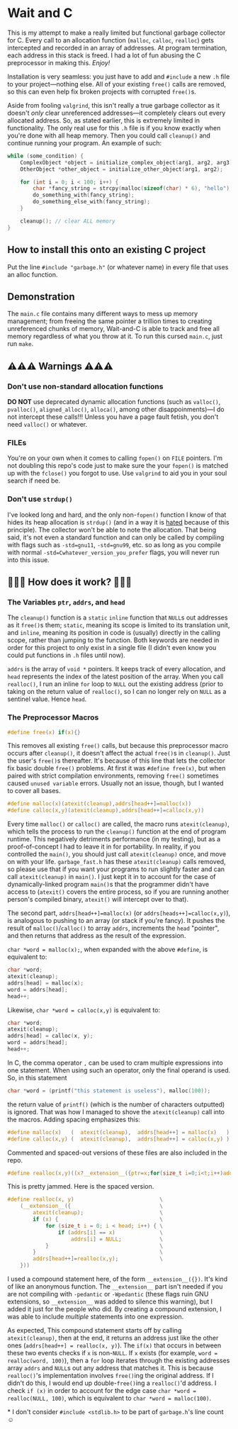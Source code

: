 # Wait and C

This is my attempt to make a really limited but functional garbage collector for C. Every call to an allocation function (`malloc`, `calloc`, `realloc`) gets intercepted and recorded in an array of addresses. At program termination, each address in this stack is freed. I had a lot of fun abusing the C preprocessor in making this. _Enjoy!_

Installation is very seamless: you just have to add and `#include` a new `.h` file to your project—nothing else. All of your existing `free()` calls are removed, so this can even help fix broken projects with corrupted `free()`s.

Aside from fooling `valgrind`, this isn't really a true garbage collector as it doesn't _only_ clear unreferenced addresses—it completely clears out every allocated address. So, as stated earlier, this is extremely limited in functionality. The only real use for this `.h` file is if you know exactly when you're done with all heap memory. Then you could call `cleanup()` and continue running your program. An example of such:

```c
while (some_condition) {
    ComplexObject *object = initialize_complex_object(arg1, arg2, arg3);
    OtherObject *other_object = initialize_other_object(arg1, arg2);

    for (int i = 0; i < 100; i++) {
        char *fancy_string = strcpy(malloc(sizeof(char) * 6), "hello");
        do_something_with(fancy_string);
        do_something_else_with(fancy_string);
    }

    cleanup(); // clear ALL memory
}
```

## How to install this onto an existing C project

Put the line `#include "garbage.h"` (or whatever name) in every file that uses an alloc function.

## Demonstration

The `main.c` file contains many different ways to mess up memory management; from freeing the same pointer a trillion times to creating unreferenced chunks of memory, Wait-and-C is able to track and free all memory regardless of what you throw at it. To run this cursed `main.c`, just run `make`.

## ⚠️⚠️⚠️ Warnings ⚠️⚠️⚠️

### **Don't use non-standard allocation functions**
**DO NOT** use deprecated dynamic allocation functions (such as `valloc()`, `pvalloc()`, `aligned_alloc()`, `alloca()`, among other disappoinments)—I do not intercept these calls!!! Unless you have a page fault fetish, you don't need `valloc()` or whatever.

### **FILEs**
You're on your own when it comes to calling `fopen()` on `FILE` pointers. I'm not doubling this repo's code just to make sure the your `fopen()` is matched up with the `fclose()` you forgot to use. Use `valgrind` to aid you in your soul search if need be.

### **Don't use `strdup()`**
I've looked long and hard, and the only non-`fopen()` function I know of that hides its heap allocation is `strdup()` (and in a way it is [hated](https://stackoverflow.com/questions/12984948/why-is-strdup-considered-to-be-evil) because of this principle). The collector won't be able to note the allocation. That being said, it's not even a standard function and can only be called by compiling with flags such as `-std=gnu11`, `-std=gnu99`, etc. so as long as you compile with normal `-std=Cwhatever_version_you_prefer`  flags, you will never run into this issue.

## 🥺🥺🥺 How does it work? 🥺🥺🥺

### The Variables `ptr`, `addrs`, and `head`

The `cleanup()` function is a `static` `inline` function that `NULL`s out addresses as it `free()`s them; `static`, meaning its scope is limited to its translation unit, and `inline`, meaning its position in code is (usually) directly in the calling scope, rather than jumping to the function. Both keywords are needed in order for this project to only exist in a single file (I didn't even know you could put functions in `.h` files until now).

`addrs` is the array of `void *` pointers. It keeps track of every allocation, and `head` represents the index of the latest position of the array. When you call `realloc()`, I run an inline `for` loop to `NULL` out the existing address (prior to taking on the return value of `realloc()`, so I can no longer rely on `NULL` as a sentinel value. Hence `head`.

### The Preprocessor Macros

```c
#define free(x) if(x){}
```

This removes all existing `free()` calls, but because this preprocessor macro occurs after `cleanup()`, it doesn't affect the actual `free()`s in `cleanup()`. Just the user's `free()`s thereafter. It's because of this line that lets the collector fix basic double `free()` problems. At first it was `#define free(x)`, but when paired with strict compilation environments, removing `free()` sometimes caused `unused variable` errors. Usually not an issue, though, but I wanted to cover all bases.

```c
#define malloc(x)(atexit(cleanup),addrs[head++]=malloc(x))
#define calloc(x,y)(atexit(cleanup),addrs[head++]=calloc(x,y))
```

Every time `malloc()` or `calloc()` are called, the macro runs `atexit(cleanup)`, which tells the process to run the `cleanup()` function at the end of program runtime. This negatively detriments performance (in my testing), but as a proof-of-concept I had to leave it in for portability. In reality, if you controlled the `main()`, you should just call `atexit(cleanup)` once, and move on with your life. `garbage_fast.h` has these `atexit(cleanup)` calls removed, so please use that if you want your programs to run slightly faster and can call `atexit(cleanup)` in `main()`. I just kept it in to account for the case of dynamically-linked program `main()`s that the programmer didn't have access to (`atexit()` covers the entire process, so if you are running another person's compiled binary, `atexit()` will intercept over to that).

The second part, `addrs[head++]=malloc(x)` (or `addrs[heads++]=calloc(x,y)`), is analogous to pushing to an array (or stack if you're fancy). It pushes the result of `malloc()`/`calloc()` to array `addrs`, increments the `head` "pointer", and then returns that address as the result of the expression.

`char *word = malloc(x);`, when expanded with the above `#define`, is equivalent to:

```c
char *word;
atexit(cleanup);
addrs[head] = malloc(x);
word = addrs[head];
head++;
```

Likewise, `char *word = calloc(x,y)` is equivalent to:

```c
char *word;
atexit(cleanup);
addrs[head] = calloc(x, y);
word = addrs[head];
head++;
```

In C, the comma operator `,` can be used to cram multiple expressions into one statement. When using such an operator, only the final operand is used. So, in this statement

```c
char *word = (printf("this statement is useless"), malloc(100));
```

the return value of `printf()` (which is the number of characters outputted) is ignored. That was how I managed to shove the `atexit(cleanup)` call into the macros. Adding spacing emphasizes this:

```c
#define malloc(x)   (  atexit(cleanup),  addrs[head++] = malloc(x)   )
#define calloc(x,y) (  atexit(cleanup),  addrs[head++] = calloc(x,y) )
```

Commented and spaced-out versions of these files are also included in the repo.

```c
#define realloc(x,y)((x?__extension__({ptr=x;for(size_t i=0;i<t;i++)addrs[i]==ptr?addrs[i]=0:0;atexit(cleanup);}):atexit(cleanup)),addrs[head++]=realloc(x,y))
```

This is pretty jammed. Here is the spaced version.

```c
#define realloc(x, y)                           \
    (__extension__({                            \
        atexit(cleanup);                        \
        if (x) {                                \
            for (size_t i = 0; i < head; i++) { \
                if (addrs[i] == x)              \
                    addrs[i] = NULL;            \
            }                                   \
        }                                       \
        addrs[head++]=realloc(x,y);             \
    }))
```

I used a compound statement here, of the form `__extension__({})`. It's kind of like an anonymous function. The `__extension__` part isn't needed if you are not compiling with `-pedantic` or `-Wpedantic` (these flags ruin GNU extensions, so `__extension__` was added to silence this warning), but I added it just for the people who did. By creating a compound extension, I was able to include _multiple_ statements into one expression.

As expected, This compound statement starts off by calling `atexit(cleanup)`, then at the end, it returns an address just like the other ones (`addrs[head++] = realloc(x, y)`). The `if(x)` that occurs in between these two events checks if `x` is non-`NULL`. If `x` exists (for example, `word = realloc(word, 100)`), then a `for` loop iterates through the existing addresses array `addrs` and `NULL`s out any address that matches it. This is because `realloc()`'s implementation involves `free()`ing the original address. If I didn't do this, I would end up double-`free()`ing a `realloc()`'d address. I check `if (x)` in order to account for the edge case `char *word = realloc(NULL, 100)`, which is equivalent to `char *word = malloc(100)`.

\* I don't consider `#include <stdlib.h>` to be part of `garbage.h`'s line count ☺

